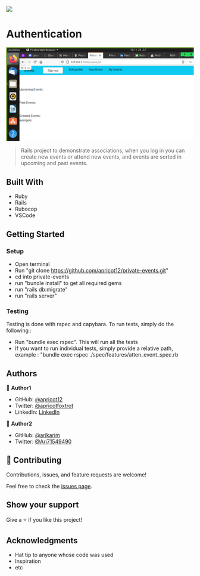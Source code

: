![](https://img.shields.io/badge/Microverse-blueviolet)

# Authentication

![screenshot](./screenshot/screen.png)


> Rails project to demonstrate associations, when you log in you can  create new events or attend new events, and events are sorted in upcoming and past events.

## Built With

- Ruby
- Rails
- Rubocop
- VSCode



## Getting Started

### Setup

- Open terminal
- Run "git clone https://github.com/apricot12/private-events.git"
- cd into private-events
- run "bundle install" to get all required gems
- run "rails db:migrate"
- run "rails server"

### Testing

Testing is done with rspec and capybara. To run tests, simply do the following :

- Run "bundle exec rspec". This will run all the tests
- If you want to run individual tests, simply provide a relative path, example : "bundle exec rspec ./spec/features/atten_event_spec.rb

## Authors

👤 **Author1**

- GitHub: [@apricot12](https://github.com/apricot12)
- Twitter: [@apricotfoxtrot](https://twitter.com/apricotfoxtrot)
- LinkedIn: [LinkedIn](https://linkedin.com/in/aprikot-web)

👤 **Author2**

- GitHub: [@arikarim](https://github.com/arikarim)
- Twitter: [@Ari71549490](https://twitter.com/Ari71549490)

## 🤝 Contributing

Contributions, issues, and feature requests are welcome!

Feel free to check the [issues page](https://github.com/apricot12/private-events/issues).

## Show your support

Give a ⭐️ if you like this project!

## Acknowledgments

- Hat tip to anyone whose code was used
- Inspiration
- etc

